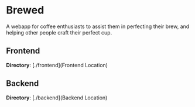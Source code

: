 # Brewed

A webapp for coffee enthusiasts to assist them in perfecting their brew, and helping other people craft their perfect cup.

## Frontend

**Directory**: [./frontend](Frontend Location)

## Backend

**Directory**: [./backend](Backend Location)